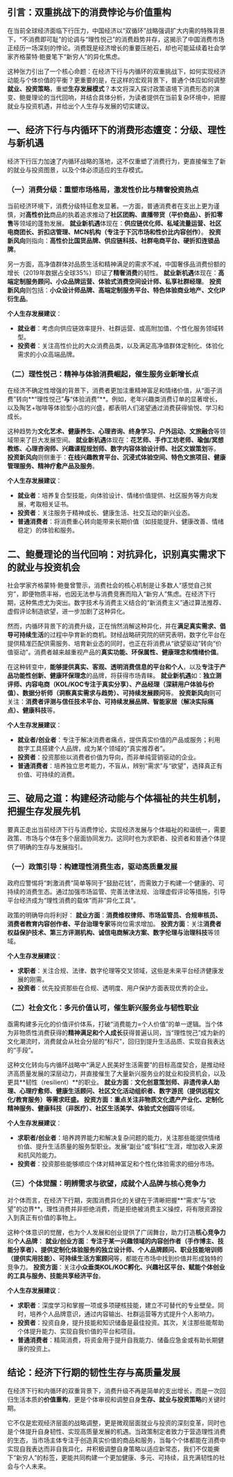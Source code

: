 ## **引言：双重挑战下的消费悖论与价值重构**

在当前全球经济面临下行压力，中国经济以“双循环”战略强调扩大内需的特殊背景下，“不消费即可耻”的论调与“理性悦己”的消费趋势并存，这揭示了中国消费市场正经历一场深刻的悖论。消费既是经济增长的重要压舱石，却也可能延续着社会学家齐格蒙特·鲍曼笔下“新穷人”的异化焦虑。

这种张力引出了一个核心命题：在经济下行与内循环的双重挑战下，如何实现经济动能与个体价值的平衡？更重要的是，在这样的宏观背景下，普通个体应如何调整**就业、投资策略**，重塑**生存发展模式**？本文将深入探讨政策语境下消费形态的演变、鲍曼理论的当代回响，并结合具体分析，为读者提供在当前复杂环境中，把握就业与投资机遇，并给出个人生存与发展的切实建议。

## **一、经济下行与内循环下的消费形态嬗变：分级、理性与新机遇**

经济下行压力加速了内循环战略的落地，这不仅重塑了消费行为，更直接催生了新的就业与投资图景，以及个体必须适应的生存模式。

### **（一）消费分级：重塑市场格局，激发性价比与精奢投资热点**

当前经济环境下，消费分级特征愈发显著。一方面，普通消费者在支出上更为谨慎，对**高性价比**商品的执着追求推动了**社区团购、直播带货（平价商品）、折扣零售**等领域的蓬勃发展。
**就业新机遇**体现在：**供应链优化师、私域流量运营、社区电商团长、折扣店管理、MCN机构（专注于下沉市场和性价比内容创作）**。
**投资新风向**则指向：**高性价比国货品牌、供应链科技、社群电商平台、硬折扣连锁品牌**。

另一方面，高净值群体对品质生活和精神满足的需求不减，中国奢侈品消费份额的增长（2019年数据占全球35%）印证了**精奢消费**的韧性。
**就业新机遇**体现在：**高端定制服务顾问、小众品牌运营、体验式消费空间设计师、私享社群经理**。
**投资新风向**则包括：**小众设计师品牌、高端定制服务平台、特色体验商业地产、文化IP衍生品**。

**个人生存发展建议**：
* **就业者**：考虑向供应链效率提升、社群运营、或高附加值、个性化服务领域转型。
* **投资者**：关注高性价比的大众消费品类，以及满足高净值群体定制化、体验化需求的小众高端品牌。

### **（二）理性悦己：精神与体验消费崛起，催生服务业新增长点**

在经济不确定性增强的背景下，消费者更加注重精神富足和情绪价值，从“面子消费”转向**“理性悦己”**与**“体验消费”**。例如，老年兴趣类消费订单的显著增长，以及陶艺+咖啡等体验型小店的兴盛，都表明人们渴望通过消费获得愉悦、学习和成长。

这种趋势为**文化艺术、健康养生、心理咨询、终身学习、户外运动、文旅融合**等领域带来了巨大发展空间。
**就业新机遇**体现在：**花艺师、手作工坊老师、瑜伽/冥想教练、心理咨询师、兴趣课程规划师、数字内容体验设计师、社区文娱策划**等。
**投资新风向**则侧重于：**在线兴趣教育平台、沉浸式体验空间、特色文旅项目、健康管理服务、精神疗愈产品及服务**。

**个人生存发展建议**：
* **就业者**：培养复合型技能，向体验设计、情绪价值提供、社区服务等方向发展，考取相关证书。
* **投资者**：关注服务于精神成长、健康生活、社交互动的新兴业态。
* **普通消费者**：将消费重心转向能带来长期价值（如技能提升、健康改善、情绪稳定）的体验和服务。

## **二、鲍曼理论的当代回响：对抗异化，识别真实需求下的就业与投资机会**

社会学家齐格蒙特·鲍曼曾警示，消费社会的核心机制是让多数人“感觉自己贫穷”，即便物质丰裕，也因无法参与消费竞赛而陷入“新穷人”焦虑。在经济下行期，这种焦虑尤为突出。数字技术与消费主义结合的“新消费主义”通过算法推荐、虚假评论制造欲望，进一步加剧了这种异化。

然而，内循环背景下的消费升级，正在悄然消解这种异化，并在**满足真实需求、倡导可持续生活**的过程中孕育新的商机。财经战略研究院的研究表明，数字化平台在提供精准匹配供需服务、培育新业态的同时，也正在将消费从“欲望驱动”转向“价值驱动”。消费者越来越重视产品的**真实功能、环保属性、健康理念和情绪价值**。

在这种转变中，**能够提供真实、客观、透明消费信息的平台和个人**，以及**专注于产品功能性创新、健康环保理念**的品牌，将获得市场青睐。
**就业新机遇**如：**独立测评师、内容电商（KOL/KOC专注于真实分享）、产品经理（深耕用户体验与价值）、数据分析师（洞察真实需求与趋势）、可持续发展顾问**等。
**投资新风向**则可关注：**消费者评测与信任技术平台、可持续发展品牌、智能家居（解决实际痛点）、健康科技**等。

**个人生存发展建议**：
* **就业者/创业者**：专注于解决消费者痛点，提供真实价值的产品或服务；利用数字工具搭建个人品牌，成为某个领域的“真实推荐者”。
* **投资者**：投资那些以消费者价值为导向，而非单纯营销驱动的企业。
* **普通消费者**：培养独立思考能力，不盲从，辨别“需求”与“欲望”，选择真正有价值、可持续的消费。

## **三、破局之道：构建经济动能与个体福祉的共生机制，把握生存发展先机**

要真正走出当前经济下行与消费悖论，实现经济发展与个体福祉的和谐统一，需要政策、市场与个体在多个层面协同发力。这同时也为求职者、投资者和普通个体提供了明确的生存与发展指引。

### **（一）政策引导：构建理性消费生态，驱动高质量发展**

政府应警惕将“刺激消费”简单等同于“鼓励花钱”，而需致力于构建一个健康的、可持续的消费生态。通过加强市场监管、完善法律法规、治理虚假评论等措施，引导平台经济成为“理性消费的载体”而非“异化工具”。

政策的明确导向将利好：
**就业方面**：**消费维权律师、市场监管员、合规审核员、消费者教育内容创作者、平台治理专家**等岗位需求增加。
**投资方面**：关注**消费者权益保护技术、第三方评测机构、诚信电商解决方案、数字伦理与治理科技**等领域。

**个人生存发展建议**：
* **求职者**：关注合规、法律、数字伦理等交叉领域，这些是未来平台经济健康发展的刚需。
* **投资者**：优先投资那些在合规、透明度、用户保护方面表现优秀的企业。

### **（二）社会文化：多元价值认可，催生新兴服务业与韧性职业**

亟需构建多元化的价值评价体系，打破“消费能力=个人价值”的单一逻辑。当个体为非物质性消费获得的**精神满足和个人成长**获得普遍认同，当“理性悦己”成为新的文化潮流时，消费就会从社会分层的“标尺”，回归到提升生活品质、实现自我表达的“手段”。

这种文化转向与内循环战略中“满足人民美好生活需要”的目标高度契合，是推动经济高质量发展的深层动力，并直接催生了大量新兴服务业的就业和投资机会，以及更具**韧性（resilient）**的职业。
**就业方面**：**文化创意策划师、非遗传承人助理、心理疗愈师、健康生活顾问、社区文化活动组织者、数字游民（提供远程文化/教育服务）**等需求旺盛。
**投资方面**：重点关注**非物质文化遗产产业化、定制化精神服务、健康科技（非医疗）、社区生活美学、体验式文创园**等领域。

**个人生存发展建议**：
* **求职者/创业者**：培养跨界能力和解决复杂问题的能力，关注那些能提供情绪价值、提升生活质量的服务型职业。发展“副业”或“斜杠”生涯，增加收入来源和抗风险能力。
* **投资者**：投资那些能够顺应个体对精神富足和个性化体验需求的细分市场。

### **（三）个体觉醒：明辨需求与欲望，成就个人品牌与核心竞争力**

对个体而言，在经济下行期，突围消费异化的关键在于清晰把握**“需求”与“欲望”的边界**。理性消费并非拒绝消费，而是拒绝被消费主义操控，将有限资源投入到真正有价值的事物上。

这种个体意识的觉醒，也为个人发展和创业提供了广阔舞台，助力打造**核心竞争力**和**个人品牌**：
**就业/创业方面**：**专注于某一兴趣领域的内容创作者（手作博主、技能分享者）、提供定制化体验服务的独立设计师、个人品牌顾问、职业技能培训师（提供实用技能）、可持续生活方案顾问**等，都能在市场中找到价值并形成独特的竞争力。
**投资方面**：关注**小众垂类KOL/KOC孵化、兴趣社区平台、赋能个体创业的工具与服务、技能共享经济平台**。

**个人生存发展建议**：
* **求职者**：深度学习和掌握一项或多项硬核技能，建立不可替代的专业壁垒。同时，培养个人品牌意识，通过内容输出、社群运营等方式提升个人影响力。
* **投资者**：投资自身，提升技能和知识储备是最佳投资。其次，关注那些能帮助个体提升能力、实现自我价值的平台和项目。
* **普通消费者**：精简消费，将资金用于提升自我能力、储备应急金或有助长期健康的投资上。

## **结论：经济下行期的韧性生存与高质量发展**

在经济下行和内循环的双重背景下，消费升级不再是简单的支出增长，而是一次回归生活本质的**价值重构**，更是个体审视和调整自身**生存、就业与投资策略**的关键时期。

它不仅是宏观经济层面的战略调整，更是微观层面就业与投资的深刻变革，同时也是个体提升自身韧性、实现高质量发展的机遇。当政策制定者致力于营造理性消费的生态，当市场主体专注于创造真实价值的商品和服务，当每个个体都能在消费中实现自我表达而非自我异化，并积极调整自身策略以适应新常态，我们不仅能撕下“新穷人”的标签，更能共同构建一个更加健康、多元、可持续，且充满韧性的社会与个人未来。


